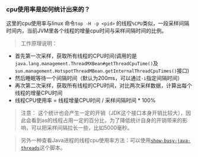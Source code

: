 ### cpu使用率是如何统计出来的？

这里的cpu使用率与linux 命令`top -H -p <pid>` 的线程`%CPU`类似，一段采样间隔时间内，当前JVM里各个线程的增量cpu时间与采样间隔时间的比例。

> 工作原理说明：

- 首先第一次采样，获取所有线程的CPU时间(调用的是`java.lang.management.ThreadMXBean#getThreadCpuTime()`及`sun.management.HotspotThreadMBean.getInternalThreadCpuTimes()`接口)
- 然后睡眠等待一个间隔时间（默认为200ms，可以通过`-i`指定间隔时间）
- 再次第二次采样，获取所有线程的CPU时间，对比两次采样数据，计算出每个线程的增量CPU时间
- 线程CPU使用率 = 线程增量CPU时间 / 采样间隔时间 \* 100%

> 注意： 这个统计也会产生一定的开销（JDK这个接口本身开销比较大），因此会看到as的线程占用一定的百分比，为了降低统计自身的开销带来的影响，可以把采样间隔拉长一些，比如5000毫秒。

> 另外一种查看Java进程的线程cpu使用率方法：可以使用[`show-busy-java-threads`](https://github.com/oldratlee/useful-scripts/blob/dev-2.x/docs/java.md#-show-busy-java-threads)这个脚本。

